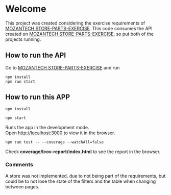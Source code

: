 # Welcome

This project was created considering the exercise requirements of [MOZANTECH STORE-PARTS-EXERCISE](https://github.com/Mozantech/store-parts-exercise).
This code consumes the API created on [MOZANTECH STORE-PARTS-EXERCISE](https://github.com/Mozantech/store-parts-exercise), so put both of the projects running.

## How to run the API

Go to [MOZANTECH STORE-PARTS-EXERCISE](https://github.com/Mozantech/store-parts-exercise) and run

```
npm install
npm run start
```

## How to run this APP

```
npm install
```

```
npm start
```

Runs the app in the development mode.\
Open [http://localhost:3000](http://localhost:3000) to view it in the browser.

```
npm run test -- --coverage --watchAll=false
```

Check **coverage/lcov-report/index.html** to see the report in the browser.

### Comments

A store was not implemented, due to not being part of the requirements, but could be to not lose the state of the filters and the table when changing between pages.
